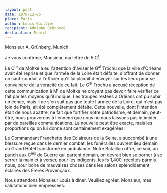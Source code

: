 ```yaml
---
layout: post
date: 1870-12-06
place: Paris
author: Louis Guillier
recipient: Adolphe Grünberg
destination: Munich
---
```


Monsieur A. Grünberg, Munich


Je vous confirme, Monsieur, ma lettre du 5 C<sup>t</sup>.

Le C<sup>te</sup> de Moltke a eu l'attention d'aviser le G<sup>al</sup> Trochu
que la ville d'Orléans avait été reprise et que l'armée de la Loire était
défaite, s'offrant de donner un sauf-conduit à l'officier qu'il lui plairait
d'envoyer sur les lieux pour se convaincre de la véracité de ce fait.
Le G<sup>al</sup> Trochu a accusé réception de cette communication
à M<sup>r</sup> de Moltke ne croyant pas devoir faire vérifier ce fait par les
moyens qu'il indique.
Les troupes restées à Orléans ont pu subir un échec, mais il ne s'en suit pas
que toute l'armée de la Loire, qui n'est pas loin de Paris, ait été
complètement défaite.
Cette nouvelle, dont l'intention était de nous abattre, ne fait que fortifier
notre patriotisme, et demain, peut-être, nous prouverons à l'ennemi que nous ne
nous laissons pas intimider par de pareilles communications.
La nouvelle peut être exacte, mais les proportions qu'on lui donne sont
certainement exagérées.

Le Commandant Franchette des Eclaireurs de la Seine, a succombé à une blessure
reçue dans le dernier combat, les funérailles ouvrent lieu demain au Grand
Hôtel transformé en ambulance.
Notre Bataillon offre, ce soir, un punch aux C<sup>ies</sup> de Guerre qui
partent demain, on devrait bien se borner à se serrer la main et à verser, pour
les indigents, les fs 1,400, récoltés parmis nous, pour boire de mauvaises
choses dans les salons splendidement éclairés des Frères Provençaux.

Nous attendons Monsieur Louis à diner. Veuillez agréer, Monsieur, mes
salutations bien empressées.
